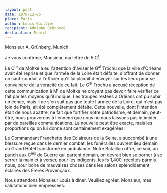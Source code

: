 ```yaml
---
layout: post
date: 1870-12-06
place: Paris
author: Louis Guillier
recipient: Adolphe Grünberg
destination: Munich
---
```


Monsieur A. Grünberg, Munich


Je vous confirme, Monsieur, ma lettre du 5 C<sup>t</sup>.

Le C<sup>te</sup> de Moltke a eu l'attention d'aviser le G<sup>al</sup> Trochu
que la ville d'Orléans avait été reprise et que l'armée de la Loire était
défaite, s'offrant de donner un sauf-conduit à l'officier qu'il lui plairait
d'envoyer sur les lieux pour se convaincre de la véracité de ce fait.
Le G<sup>al</sup> Trochu a accusé réception de cette communication
à M<sup>r</sup> de Moltke ne croyant pas devoir faire vérifier ce fait par les
moyens qu'il indique.
Les troupes restées à Orléans ont pu subir un échec, mais il ne s'en suit pas
que toute l'armée de la Loire, qui n'est pas loin de Paris, ait été
complètement défaite.
Cette nouvelle, dont l'intention était de nous abattre, ne fait que fortifier
notre patriotisme, et demain, peut-être, nous prouverons à l'ennemi que nous ne
nous laissons pas intimider par de pareilles communications.
La nouvelle peut être exacte, mais les proportions qu'on lui donne sont
certainement exagérées.

Le Commandant Franchette des Eclaireurs de la Seine, a succombé à une blessure
reçue dans le dernier combat, les funérailles ouvrent lieu demain au Grand
Hôtel transformé en ambulance.
Notre Bataillon offre, ce soir, un punch aux C<sup>ies</sup> de Guerre qui
partent demain, on devrait bien se borner à se serrer la main et à verser, pour
les indigents, les fs 1,400, récoltés parmis nous, pour boire de mauvaises
choses dans les salons splendidement éclairés des Frères Provençaux.

Nous attendons Monsieur Louis à diner. Veuillez agréer, Monsieur, mes
salutations bien empressées.
